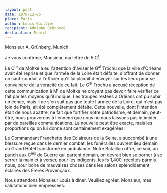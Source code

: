 ```yaml
---
layout: post
date: 1870-12-06
place: Paris
author: Louis Guillier
recipient: Adolphe Grünberg
destination: Munich
---
```


Monsieur A. Grünberg, Munich


Je vous confirme, Monsieur, ma lettre du 5 C<sup>t</sup>.

Le C<sup>te</sup> de Moltke a eu l'attention d'aviser le G<sup>al</sup> Trochu
que la ville d'Orléans avait été reprise et que l'armée de la Loire était
défaite, s'offrant de donner un sauf-conduit à l'officier qu'il lui plairait
d'envoyer sur les lieux pour se convaincre de la véracité de ce fait.
Le G<sup>al</sup> Trochu a accusé réception de cette communication
à M<sup>r</sup> de Moltke ne croyant pas devoir faire vérifier ce fait par les
moyens qu'il indique.
Les troupes restées à Orléans ont pu subir un échec, mais il ne s'en suit pas
que toute l'armée de la Loire, qui n'est pas loin de Paris, ait été
complètement défaite.
Cette nouvelle, dont l'intention était de nous abattre, ne fait que fortifier
notre patriotisme, et demain, peut-être, nous prouverons à l'ennemi que nous ne
nous laissons pas intimider par de pareilles communications.
La nouvelle peut être exacte, mais les proportions qu'on lui donne sont
certainement exagérées.

Le Commandant Franchette des Eclaireurs de la Seine, a succombé à une blessure
reçue dans le dernier combat, les funérailles ouvrent lieu demain au Grand
Hôtel transformé en ambulance.
Notre Bataillon offre, ce soir, un punch aux C<sup>ies</sup> de Guerre qui
partent demain, on devrait bien se borner à se serrer la main et à verser, pour
les indigents, les fs 1,400, récoltés parmis nous, pour boire de mauvaises
choses dans les salons splendidement éclairés des Frères Provençaux.

Nous attendons Monsieur Louis à diner. Veuillez agréer, Monsieur, mes
salutations bien empressées.
